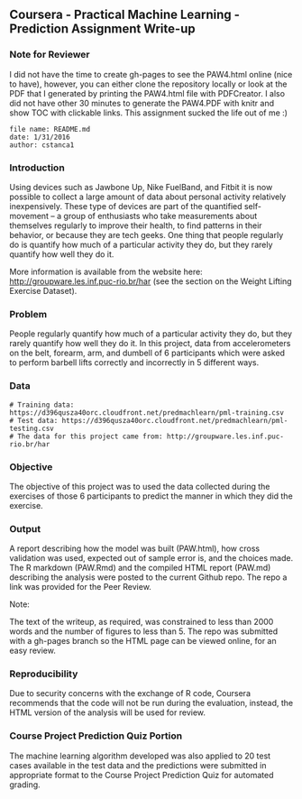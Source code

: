 ## Coursera - Practical Machine Learning - Prediction Assignment Write-up

### Note for Reviewer
I did not have the time to create gh-pages to see the PAW4.html online (nice to have), however, you can either clone the repository locally or look at the PDF that I generated by printing the PAW4.html file with PDFCreator. I also did not have other 30 minutes to generate the PAW4.PDF with knitr and show TOC with clickable links. This assignment sucked the life out of me :) 

```
file name: README.md
date: 1/31/2016
author: cstanca1
```

### Introduction

Using devices such as Jawbone Up, Nike FuelBand, and Fitbit it is now possible to collect a large amount of data about personal activity relatively inexpensively. These type of devices are part of the quantified self-movement – a group of enthusiasts who take measurements about themselves regularly to improve their health, to find patterns in their behavior, or because they are tech geeks. One thing that people regularly do is quantify how much of a particular activity they do, but they rarely quantify how well they do it. 

More information is available from the website here: http://groupware.les.inf.puc-rio.br/har (see the section on the Weight Lifting Exercise Dataset).

### Problem

People regularly quantify how much of a particular activity they do, but they rarely quantify how well they do it. In this project, data from accelerometers on the belt, forearm, arm, and dumbell of 6 participants which were asked to perform barbell lifts correctly and incorrectly in 5 different ways. 

### Data

```
# Training data: https://d396qusza40orc.cloudfront.net/predmachlearn/pml-training.csv
# Test data: https://d396qusza40orc.cloudfront.net/predmachlearn/pml-testing.csv
# The data for this project came from: http://groupware.les.inf.puc-rio.br/har
```

### Objective

The objective of this project was to used the data collected during the exercises of those 6 participants to predict the manner in which they did the exercise.

### Output

A report describing how the model was built (PAW.html), how cross validation was used, expected out of sample error is, and the choices made. The R markdown (PAW.Rmd) and the compiled HTML report (PAW.md) describing the analysis were posted to the current Github repo. The repo a link was provided for the Peer Review. 

Note:

The text of the writeup, as required, was constrained to less than 2000 words and the number of figures to less than 5. The repo was submitted with a gh-pages branch so the HTML page can be viewed online, for an easy review.

### Reproducibility

Due to security concerns with the exchange of R code, Coursera recommends that the code will not be run during the evaluation, instead, the HTML version of the analysis will be used for review.

### Course Project Prediction Quiz Portion

The machine learning algorithm developed was also applied to 20 test cases available in the test data and the predictions were submitted in appropriate format to the Course Project Prediction Quiz for automated grading.

